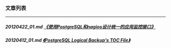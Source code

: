 ### 文章列表  
----  
##### 20120422_01.md   [《使用PostgreSQL和nagios设计统一的应用监控接口》](20120422_01.md)  
##### 20120412_01.md   [《PostgreSQL Logical Backup's TOC File》](20120412_01.md)  
